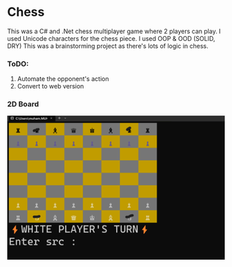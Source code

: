# Chess
  This was a C# and .Net chess multiplayer game where 2 players can play. I used Unicode characters for the chess piece. I used OOP & OOD (SOLID, DRY) This was a brainstorming
  project as there's lots of logic in chess.

### ToDO:
  1. Automate the opponent's action
  2. Convert to web version
### 2D Board
  ![Alt text](/pictures/board2d.png)
